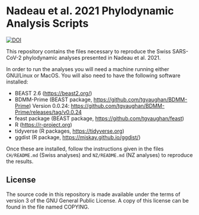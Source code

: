 # Nadeau et al. 2021 Phylodynamic Analysis Scripts

[![DOI](https://zenodo.org/badge/425794183.svg)](https://zenodo.org/badge/latestdoi/425794183)

This repository contains the files necessary to reproduce the Swiss
SARS-CoV-2 phylodynamic analyses presented in Nadeau et al. 2021.

In order to run the analyses you will need a machine running
either GNU/Linux or MacOS.  You will also need to have the
following software installed:

- BEAST 2.6 (https://beast2.org/)
- BDMM-Prime (BEAST package, https://github.com/tgvaughan/BDMM-Prime)
  Version 0.0.24: https://github.com/tgvaughan/BDMM-Prime/releases/tag/v0.0.24
- feast package (BEAST package, https://github.com/tgvaughan/feast)
- R (https://r-project.org)
- tidyverse (R packages, https://tidyverse.org)
- ggdist (R package, https://mjskay.github.io/ggdist/)

Once these are installed, follow the instructions given in the files
`CH/README.md` (Swiss analyses) and `NZ/README.md` (NZ analyses) to
reproduce the results.

## License

The source code in this repository is made available under the terms
of version 3 of the GNU General Public License.  A copy of this license
can be found in the file named COPYING.
